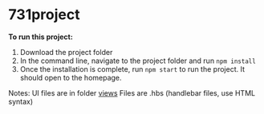 # 731project

**To run this project:**

1. Download the project folder
2. In the command line, navigate to the project folder and run `npm install`
3. Once the installation is complete, run `npm start` to run the project. It should open to the homepage.


Notes:
UI files are in folder [views](https://github.com/gabrielaz314/731project/tree/master/views)
Files are .hbs (handlebar files, use HTML syntax)

